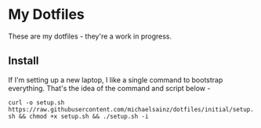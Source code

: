 # My Dotfiles

These are my dotfiles - they're a work in progress.

## Install

If I'm setting up a new laptop, I like a single command to bootstrap everything. That's the idea of the command and script below -

`curl -o setup.sh https://raw.githubusercontent.com/michaelsainz/dotfiles/initial/setup.sh && chmod +x setup.sh && ./setup.sh -i`